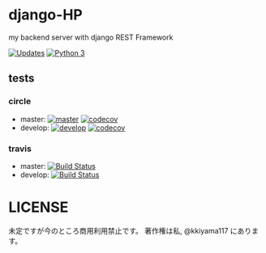 # django-HP
my backend server with django REST Framework

[![Updates](https://pyup.io/repos/github/kkiyama117/django-HP/shield.svg)](https://pyup.io/repos/github/kkiyama117/django-HP/)
[![Python 3](https://pyup.io/repos/github/kkiyama117/django-HP/python-3-shield.svg)](https://pyup.io/repos/github/kkiyama117/django-HP/)

## tests
### circle
- master: [![master](https://circleci.com/gh/kkiyama117/django-HP.svg?style=svg)](https://circleci.com/gh/kkiyama117/django-HP)
[![codecov](https://codecov.io/gh/kkiyama117/django-HP/branch/master/graph/badge.svg)](https://codecov.io/gh/kkiyama117/django-HP)
- develop: [![develop](https://circleci.com/gh/kkiyama117/django-HP/tree/develop.svg?style=svg)](https://circleci.com/gh/kkiyama117/django-HP/tree/develop)
[![codecov](https://codecov.io/gh/kkiyama117/django-HP/branch/develop/graph/badge.svg)](https://codecov.io/gh/kkiyama117/django-HP)

### travis
- master: [![Build Status](https://travis-ci.org/kkiyama117/django-HP.svg?branch=master)](https://travis-ci.org/kkiyama117/django-HP)
- develop: [![Build Status](https://travis-ci.org/kkiyama117/django-HP.svg?branch=develop)](https://travis-ci.org/kkiyama117/django-HP)

# LICENSE
未定ですが今のところ商用利用禁止です。
著作権は私, @kkiyama117 にあります。
